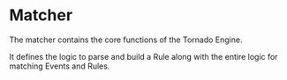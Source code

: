 # Matcher

The matcher contains the core functions of the Tornado Engine.

It defines the logic to parse and build a Rule along with the
entire logic for matching Events and Rules. 
